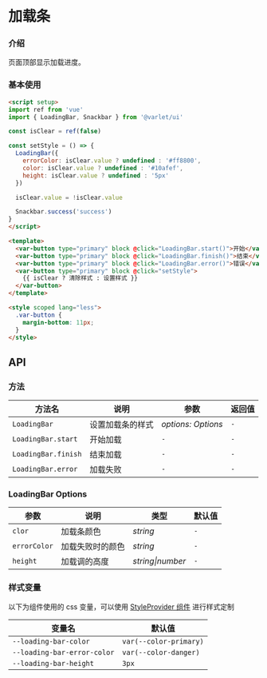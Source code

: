 # 加载条

### 介绍

页面顶部显示加载进度。

### 基本使用

```html
<script setup>
import ref from 'vue'
import { LoadingBar, Snackbar } from '@varlet/ui'

const isClear = ref(false)

const setStyle = () => {
  LoadingBar({
    errorColor: isClear.value ? undefined : '#ff8800',
    color: isClear.value ? undefined : '#10afef',
    height: isClear.value ? undefined : '5px'
  })

  isClear.value = !isClear.value

  Snackbar.success('success')
}
</script>

<template>
  <var-button type="primary" block @click="LoadingBar.start()">开始</var-button>
  <var-button type="primary" block @click="LoadingBar.finish()">结束</var-button>
  <var-button type="primary" block @click="LoadingBar.error()">错误</var-button>
  <var-button type="primary" block @click="setStyle">
    {{ isClear ? 清除样式 : 设置样式 }}
  </var-button>
</template>

<style scoped lang="less">
  .var-button {
    margin-bottom: 11px;
  }
</style>
```

## API

### 方法

| 方法名                 | 说明       | 参数 | 返回值     |
|---------------------|----------|--|---------|
| `LoadingBar`        | 设置加载条的样式 | _options: Options_ | `-`  |
| `LoadingBar.start`  | 开始加载  | `-` | `-` |
| `LoadingBar.finish` | 结束加载  | `-` | `-` |
| `LoadingBar.error`  | 加载失败  | `-` | `-` |

### LoadingBar Options

| 参数           | 说明       | 类型        | 默认值    |
|--------------|----------|-----------|--------|
| `clor`       | 加载条颜色    | _string_  | `-`    |
| `errorColor` | 加载失败时的颜色 | _string_  | `-`    |
| `height`     | 加载调的高度   | _string\|number_ | `-` |

### 样式变量

以下为组件使用的 css 变量，可以使用 [StyleProvider 组件](#/zh-CN/style-provider) 进行样式定制

| 变量名 | 默认值                    |
| --- |------------------------|
| `--loading-bar-color` | `var(--color-primary)` |
| `--loading-bar-error-color` | `var(--color-danger)`  |
| `--loading-bar-height` | `3px`                  |
